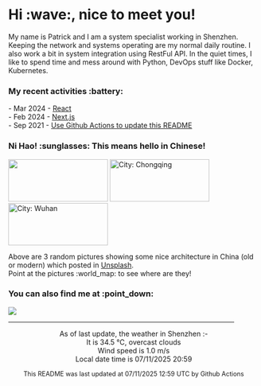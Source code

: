 <h1> Hi :wave:, nice to meet you! </h1>

<!-- <img align='right' src="https://media.giphy.com/media/3o6ZsWiPs8bx32YWyY/giphy.gif" width="300" /> -->

<p alight="left">My name is Patrick and I am a system specialist working in Shenzhen. Keeping the network and systems operating are my normal daily routine. I also work a bit in system integration using RestFul API. In the quiet times, I like to spend time and mess around with Python, DevOps stuff like Docker, Kubernetes.</p>
<h3>My recent activities :battery:</h3>
<!-- Activities start -->
- Mar 2024 - <a href='https://github.com/MoonHighway/learning-react' target='_blank'>React</a><br>
- Feb 2024 - <a href='#' target='_blank'>Next.js</a><br>
- Sep 2021 - <a href='https://docs.github.com/en/actions' target='_blank'>Use Github Actions to update this README</a><br><!-- Activities end -->

<h3>Ni Hao! :sunglasses: This means hello in Chinese!</h3>
<!-- Picture start -->
<p><img width="200" height="85" src="https://images.unsplash.com/photo-1698047555916-f6a1dda36e11?crop=entropy&cs=tinysrgb&fit=max&fm=jpg&ixid=M3wyNjYzMzV8MHwxfHJhbmRvbXx8fHx8fHx8fDE3NTIyMzg3ODV8&ixlib=rb-4.1.0&q=80&w=200" /> <img width="200" height="85" src="https://images.unsplash.com/photo-1652773613428-0be294973dcd?crop=entropy&cs=tinysrgb&fit=max&fm=jpg&ixid=M3wyNjYzMzV8MHwxfHJhbmRvbXx8fHx8fHx8fDE3NTIyMzg3ODV8&ixlib=rb-4.1.0&q=80&w=200" title="City: Chongqing" /> <img width="200" height="85" src="https://images.unsplash.com/photo-1732123250250-39a5c74782d4?crop=entropy&cs=tinysrgb&fit=max&fm=jpg&ixid=M3wyNjYzMzV8MHwxfHJhbmRvbXx8fHx8fHx8fDE3NTIyMzg3ODV8&ixlib=rb-4.1.0&q=80&w=200" title="City: Wuhan" /> </p><!-- Picture end -->
<p>Above are 3 random pictures showing some nice architecture in China (old or modern) which posted in <a href='https://unsplash.com/' target='_blank'>Unsplash</a>.<br>Point at the pictures :world_map: to see where are they!</p>

<h3>You can also find me at :point_down:</h3>
<p><a href="https://www.linkedin.com/in/patrick-law" target="_blank"><img src="https://img.shields.io/badge/linkedin-%230077B5.svg?&style=for-the-badge&logo=linkedin&logoColor=white" /></a>
</P>
<hr size='8' width='90%'>

<!-- Weather start -->
<p align="center">As of last update, the weather in Shenzhen :- <br>
It is 34.5 &#8451;, overcast clouds<br>
Wind speed is 1.0 m/s<br>
Local date time is 07/11/2025 20:59<br></p><!-- Weather end -->
<!-- Updatetime start -->
<p align="center" style="font-size:90%">This README was last updated at 07/11/2025 12:59 UTC by Github Actions</p><!-- Updatetime end -->
